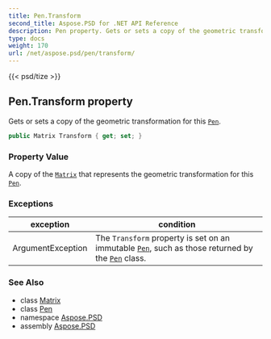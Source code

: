 ```yaml
---
title: Pen.Transform
second_title: Aspose.PSD for .NET API Reference
description: Pen property. Gets or sets a copy of the geometric transformation for this Pen
type: docs
weight: 170
url: /net/aspose.psd/pen/transform/
---
```

{{< psd/tize >}}
## Pen.Transform property

Gets or sets a copy of the geometric transformation for this [`Pen`](../).

```csharp
public Matrix Transform { get; set; }
```

### Property Value

A copy of the [`Matrix`](../../matrix/) that represents the geometric transformation for this [`Pen`](../).

### Exceptions

| exception | condition |
| --- | --- |
| ArgumentException | The `Transform` property is set on an immutable [`Pen`](../), such as those returned by the [`Pen`](../) class. |

### See Also

* class [Matrix](../../matrix/)
* class [Pen](../)
* namespace [Aspose.PSD](../../pen/)
* assembly [Aspose.PSD](../../../)


